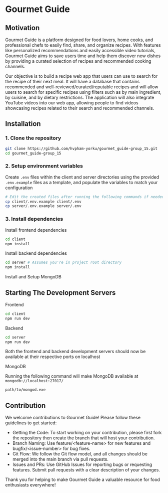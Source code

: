 # Gourmet Guide

## Motivation

Gourmet Guide is a platform designed for food lovers, home cooks, and professional chefs to easily find, share, and organize recipes. With features like personalized recommendations and easily accessible video tutorials, Gourmet Guide aims to save users time and help them discover new dishes by providing a curated selection of recipes and recommended cooking channels.

Our objective is to build a recipe web app that users can use to search for the recipe of their next meal. It will have a database that contains recommended and well-reviewed/curated/reputable recipes and will allow users to search for specific recipes using filters such as by main ingredient, by cuisine, and by dietary restrictions. The application will also integrate YouTube videos into our web app, allowing people to find videos showcasing recipes related to their search and recommended channels.

## Installation

### 1. Clone the repository

```bash
git clone https://github.com/hvpham-yorku/gourmet_guide-group_15.git
cd gourmet_guide-group_15
```

### 2. Setup environment variables

Create `.env` files within the client and server directories using the provided `.env.example` files as a template, and populate the variables to match your configuration

```bash
# Edit the created files after running the following commands if needed
cp client/.env.example client/.env
cp server/.env.example server/.env
```

### 3. Install dependencies

Install frontend dependencies

```bash
cd client
npm install
```

Install backend dependencies

```bash
cd server # Assumes you're in project root directory
npm install
```

Install and Setup MongoDB

## Starting The Development Servers

Frontend

```bash
cd client
npm run dev
```

Backend

```bash
cd server
npm run dev
```

Both the frontend and backend development servers should now be available at their respective ports on localhost

MongoDB

Running the following command will make MongoDB available at `mongodb://localhost:27017/`

```bash
path/to/mongod.exe
```

## Contribution

We welcome contributions to Gourmet Guide\! Please follow these guidelines to get started:

-   Getting the Code: To start working on your contribution, please first fork the repository then create the branch that will host your contribution.
-   Branch Naming: Use feature/\<feature-name\> for new features and bugfix/\<issue-number\> for bug fixes.
-   Git Flow: We follow the Git flow model, and all changes should be merged into the main branch via pull requests.
-   Issues and PRs: Use GitHub Issues for reporting bugs or requesting features. Submit pull requests with a clear description of your changes.

Thank you for helping to make Gourmet Guide a valuable resource for food enthusiasts everywhere\!
